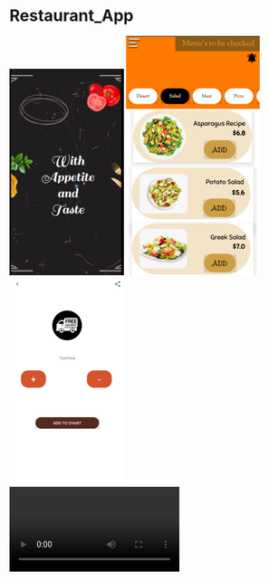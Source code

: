 # Restaurant_App

![home.png](https://github.com/advancepro/Restaurant_App/blob/master/screens/home.PNG)
![mainactivity.png](https://github.com/advancepro/Restaurant_App/blob/master/screens/mainactivity2.PNG)
![details.png](https://github.com/advancepro/Restaurant_App/blob/master/screens/details.PNG)
![video.mp4](https://github.com/advancepro/Restaurant_App/blob/master/video.mp4)

